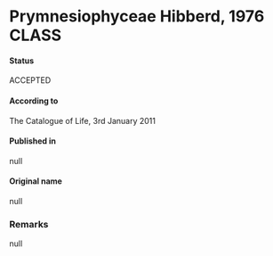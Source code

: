 Prymnesiophyceae Hibberd, 1976 CLASS
=======

#### Status
ACCEPTED

#### According to
The Catalogue of Life, 3rd January 2011

#### Published in
null

#### Original name
null

### Remarks
null